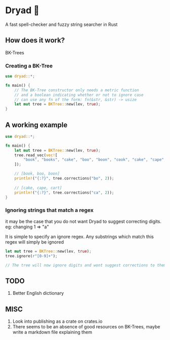 # Dryad 🌴
A fast spell-checker and fuzzy string searcher in Rust 

## How does it work?
BK-Trees 

### Creating a BK-Tree
```rust
use dryad::*;

fn main() {
    // The BK-Tree constructor only needs a metric function
    // and a boolean indicating whether or not to ignore case
    // can use any fn of the form: fn(&str, &str) -> usize
    let mut tree = BKTree::new(lev, true);    
}
```


## A working example

```rust
use dryad::*;

fn main() {
    let mut tree = BKTree::new(lev, true);
    tree.read_vec(vec![
        "book", "books", "cake", "boo", "boon", "cook", "cake", "cape", "cart",
    ]);

    // [book, boo, boon]
    println!("{:?}", tree.corrections("bo", 2));
    
    // [cake, cape, cart]
    println!("{:?}", tree.corrections("ca", 2));
}
```

### Ignoring strings that match a regex
it may be the case that you do not want Dryad to suggest correcting digits. eg: changing 1 => "a"

It is simple to specify an ignore regex. Any substrings which match this regex will simply be ignored

```rust
let mut tree = BKTree::new(lev, true);
tree.ignore(r"[0-9]+");

// The tree will now ignore digits and wont suggest corrections to them
```

## TODO
1. Better English dictionary

## MISC
1. Look into publishing as a crate on crates.io
2. There seems to be an absence of good resources on BK-Trees, maybe write a markdown file explaining them